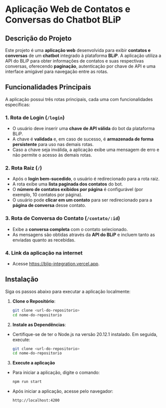 # Aplicação Web de Contatos e Conversas do Chatbot BLiP

## Descrição do Projeto
Este projeto é uma **aplicação web** desenvolvida para exibir **contatos e conversas** de um **chatbot** integrado à plataforma **BLiP**. A aplicação utiliza a API do BLiP para obter informações de contatos e suas respectivas conversas, oferecendo **paginação**, autenticação por chave de API e uma interface amigável para navegação entre as rotas.

## Funcionalidades Principais
A aplicação possui três rotas principais, cada uma com funcionalidades específicas:

### 1. **Rota de Login (`/login`)**
- O usuário deve inserir uma **chave de API válida** do bot da plataforma BLiP.
- A chave é **validada** e, em caso de sucesso, é **armazenada de forma persistente** para uso nas demais rotas.
- Caso a chave seja inválida, a aplicação exibe uma mensagem de erro e não permite o acesso às demais rotas.

### 2. **Rota Raiz (`/`)**
- Após o **login bem-sucedido**, o usuário é redirecionado para a rota raiz.
- A rota exibe uma **lista paginada dos contatos** do bot.
- O **número de contatos exibidos por página** é configurável (por exemplo, 10 contatos por página).
- O usuário pode **clicar em um contato** para ser redirecionado para a **página de conversa** desse contato.

### 3. **Rota de Conversa do Contato (`/contato/:id`)**
- Exibe a **conversa completa** com o contato selecionado.
- As mensagens são obtidas através da **API do BLiP** e incluem tanto as enviadas quanto as recebidas.
### 4. **Link da aplicação na internet**
- Acesse https://blip-integration.vercel.app.

## Instalação

Siga os passos abaixo para executar a aplicação localmente:

1. **Clone o Repositório**:
   ```bash
   git clone <url-do-repositorio>
   cd nome-do-repositorio

2. **Instale as Dependências**:
- Certifique-se de ter o Node.js na versão 20.12.1 instalado. Em seguida, execute:
   ```bash
   git clone <url-do-repositorio>
   cd nome-do-repositorio
  
3. **Execute a aplicação**

- Para iniciar a aplicação, digite o comando:
    ```bash
    npm run start
  ```
- Após iniciar a aplicação, acesse pelo navegador:
   ```bash
  http://localhost:4200

